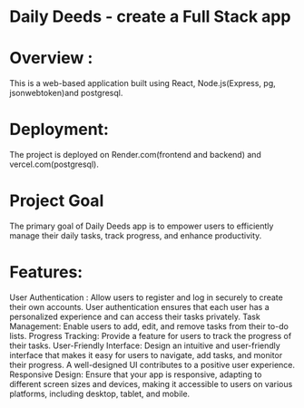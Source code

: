 # Daily Deeds - create a Full Stack app

# Overview :
This is a web-based application built using React, Node.js(Express, pg, jsonwebtoken)and postgresql.

# Deployment:
The project is deployed on Render.com(frontend and backend) and vercel.com(postgresql). 

# Project Goal
The primary goal of  Daily Deeds app is to empower users to efficiently manage their daily tasks, track progress, and enhance productivity.

# Features:
User Authentication : Allow users to register and log in securely to create their own accounts. User authentication ensures that each user has a personalized experience and can access their tasks privately.
Task Management: Enable users to add, edit, and remove tasks from their to-do lists.
Progress Tracking: Provide a feature for users to track the progress of their tasks. 
User-Friendly Interface: Design an intuitive and user-friendly interface that makes it easy for users to navigate, add tasks, and monitor their progress. A well-designed UI contributes to a positive user experience.
Responsive Design: Ensure that your app is responsive, adapting to different screen sizes and devices, making it accessible to users on various platforms, including desktop, tablet, and mobile.
